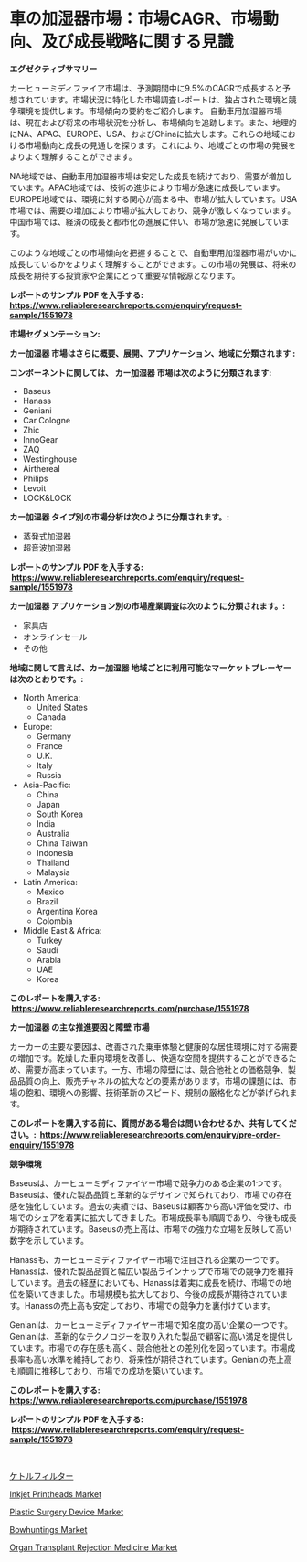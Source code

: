 <p><h1>車の加湿器市場：市場CAGR、市場動向、及び成長戦略に関する見識</h1></p><p><strong>エグゼクティブサマリー</strong></p>
<p><p>カーヒューミディファイア市場は、予測期間中に9.5%のCAGRで成長すると予想されています。市場状況に特化した市場調査レポートは、独占された環境と競争環境を提供します。市場傾向の要約をご紹介します。 自動車用加湿器市場は、現在および将来の市場状況を分析し、市場傾向を追跡します。また、地理的にNA、APAC、EUROPE、USA、およびChinaに拡大します。これらの地域における市場動向と成長の見通しを探ります。これにより、地域ごとの市場の発展をよりよく理解することができます。</p><p>NA地域では、自動車用加湿器市場は安定した成長を続けており、需要が増加しています。APAC地域では、技術の進歩により市場が急速に成長しています。EUROPE地域では、環境に対する関心が高まる中、市場が拡大しています。USA市場では、需要の増加により市場が拡大しており、競争が激しくなっています。中国市場では、経済の成長と都市化の進展に伴い、市場が急速に発展しています。</p><p>このような地域ごとの市場傾向を把握することで、自動車用加湿器市場がいかに成長しているかをよりよく理解することができます。この市場の発展は、将来の成長を期待する投資家や企業にとって重要な情報源となります。</p></p>
<p><strong>レポートのサンプル PDF を入手する: <a href="https://www.reliableresearchreports.com/enquiry/request-sample/1551978">https://www.reliableresearchreports.com/enquiry/request-sample/1551978</a></strong></p>
<p><strong>市場セグメンテーション:</strong></p>
<p><strong> カー加湿器 市場はさらに概要、展開、アプリケーション、地域に分類されます :</strong></p>
<p><strong>コンポーネントに関しては、 カー加湿器 市場は次のように分類されます: &nbsp;</strong></p>
<p><ul><li>Baseus</li><li>Hanass</li><li>Geniani</li><li>Car Cologne</li><li>Zhic</li><li>InnoGear</li><li>ZAQ</li><li>Westinghouse</li><li>Airthereal</li><li>Philips</li><li>Levoit</li><li>LOCK&LOCK</li></ul></p>
<p><strong> カー加湿器 タイプ別の市場分析は次のように分類されます。:</strong></p>
<p><ul><li>蒸発式加湿器</li><li>超音波加湿器</li></ul></p>
<p><strong>レポートのサンプル PDF を入手する: &nbsp;<a href="https://www.reliableresearchreports.com/enquiry/request-sample/1551978">https://www.reliableresearchreports.com/enquiry/request-sample/1551978</a></strong></p>
<p><strong> カー加湿器 アプリケーション別の市場産業調査は次のように分類されます。:</strong></p>
<p><ul><li>家具店</li><li>オンラインセール</li><li>その他</li></ul></p>
<p><strong>地域に関して言えば、カー加湿器 地域ごとに利用可能なマーケットプレーヤーは次のとおりです。:</strong></p>
<p><ul>
    <li>
        North America:
        <ul>
            <li>United States</li>
            <li>Canada</li>
        </ul>
    </li>
    <li>
        Europe:
        <ul>
            <li>Germany</li>
            <li>France</li>
            <li>U.K.</li>
            <li>Italy</li>
            <li>Russia</li>
        </ul>
    </li>
    <li>
        Asia-Pacific:
        <ul>
            <li>China</li>
            <li>Japan</li>
            <li>South Korea</li>
            <li>India</li>
            <li>Australia</li>
            <li>China Taiwan</li>
            <li>Indonesia</li>
            <li>Thailand</li>
            <li>Malaysia</li>
        </ul>
    </li>
    <li>
        Latin America:
        <ul>
            <li>Mexico</li>
            <li>Brazil</li>
            <li>Argentina Korea</li>
            <li>Colombia</li>
        </ul>
    </li>
    <li>
        Middle East & Africa:
        <ul>
            <li>Turkey</li>
            <li>Saudi</li>
            <li>Arabia</li>
            <li>UAE</li>
            <li>Korea</li>
        </ul>
    </li>
    </ul></p>
<p><strong>このレポートを購入する: &nbsp;<a href="https://www.reliableresearchreports.com/purchase/1551978">https://www.reliableresearchreports.com/purchase/1551978</a></strong></p>
<p><strong>カー加湿器 の主な推進要因と障壁 市場</strong></p>
<p><p>カーカーの主要な要因は、改善された乗車体験と健康的な居住環境に対する需要の増加です。乾燥した車内環境を改善し、快適な空間を提供することができるため、需要が高まっています。一方、市場の障壁には、競合他社との価格競争、製品品質の向上、販売チャネルの拡大などの要素があります。市場の課題には、市場の飽和、環境への影響、技術革新のスピード、規制の厳格化などが挙げられます。</p></p>
<p><strong>このレポートを購入する前に、質問がある場合は問い合わせるか、共有してください。:&nbsp; <a href="https://www.reliableresearchreports.com/enquiry/pre-order-enquiry/1551978">https://www.reliableresearchreports.com/enquiry/pre-order-enquiry/1551978</a></strong></p>
<p><strong>競争環境</strong></p>
<p><p>Baseusは、カーヒューミディファイヤー市場で競争力のある企業の1つです。 Baseusは、優れた製品品質と革新的なデザインで知られており、市場での存在感を強化しています。過去の実績では、Baseusは顧客から高い評価を受け、市場でのシェアを着実に拡大してきました。市場成長率も順調であり、今後も成長が期待されています。Baseusの売上高は、市場での強力な立場を反映して高い数字を示しています。</p><p>Hanassも、カーヒューミディファイヤー市場で注目される企業の一つです。 Hanassは、優れた製品品質と幅広い製品ラインナップで市場での競争力を維持しています。過去の経歴においても、Hanassは着実に成長を続け、市場での地位を築いてきました。市場規模も拡大しており、今後の成長が期待されています。Hanassの売上高も安定しており、市場での競争力を裏付けています。</p><p>Genianiは、カーヒューミディファイヤー市場で知名度の高い企業の一つです。 Genianiは、革新的なテクノロジーを取り入れた製品で顧客に高い満足を提供しています。市場での存在感も高く、競合他社との差別化を図っています。市場成長率も高い水準を維持しており、将来性が期待されています。Genianiの売上高も順調に推移しており、市場での成功を築いています。</p></p>
<p><strong>このレポートを購入する: &nbsp; <a href="https://www.reliableresearchreports.com/purchase/1551978">https://www.reliableresearchreports.com/purchase/1551978</a></strong></p>
<p><strong>レポートのサンプル PDF を入手する: &nbsp;<a href="https://www.reliableresearchreports.com/enquiry/request-sample/1551978">https://www.reliableresearchreports.com/enquiry/request-sample/1551978</a></strong><strong></strong></p>
<p>&nbsp;</p>
<p><p><a href="https://github.com/LeanneBruen2023/Market-Research-Report-List-1/blob/main/79822217162.md">ケトルフィルター</a></p><p><a href="https://view.publitas.com/reportprime-1/inkjet-printheads-market-research-report-provides-critical-insights-that-can-help-shape-business-development-and-investment-strategies/">Inkjet Printheads Market</a></p><p><a href="https://issuu.com/reportprime-2/docs/plastic-surgery-device-market-size-2030.pptx">Plastic Surgery Device Market</a></p><p><a href="https://github.com/Krish2023na/Market-Research-Report-List-3/blob/main/bowhuntings-market.md">Bowhuntings Market</a></p><p><a href="https://issuu.com/reportprime-2/docs/organ-transplant-rejection-medicine-market-size-20">Organ Transplant Rejection Medicine Market</a></p></p>